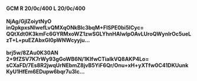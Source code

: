 #### GCM R 20/0c/400 L 20/0c/400
**NjAg/GjIZoiytNyO**<br/>**inQpkpxsNIwefLvQMXqONkBlc3bqM+FISPE0bi5lCyc=**<br/>**QQtXdt0K3kmFc6GYRMxoWZ1zwSGLYhnHAIwlpOAvLUroQWynlrOc5ueLzT+L+puEZAbxGI0pWNWcyyju...**<br/><br/>
**brj5w/8ZAu0K30AN**<br/>**2+9fZSV7K7rWy93gGoWB6N/1KIfwCTiaIkVQ8AKP4Lo=**<br/>**sCXaFD/7Es8R2jwqUrNEbmZ8jvB5YiF6Qr/Onu+xH+yXTfw0C41DKUunkKyU1HfEm6EDupw6bqr7u3lc...**
